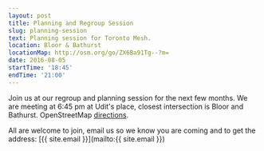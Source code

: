 ```yaml
---
layout: post
title: Planning and Regroup Session
slug: planning-session
text: Planning session for Toronto Mesh.
location: Bloor & Bathurst
locationMap: http://osm.org/go/ZX6Ba91Tg--?m=
date: 2016-08-05
startTime: '18:45'
endTime: '21:00'
---
```


Join us at our regroup and planning session for the next few months. We are meeting at 6:45 pm at Udit's place, closest intersection is Bloor and Bathurst. OpenStreetMap [directions](http://osm.org/go/ZX6Ba91Tg--?m=).

All are welcome to join, email us so we know you are coming and to get the address: [{{ site.email }}](mailto:{{ site.email }})
